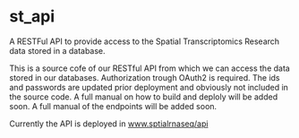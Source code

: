 # st_api
A RESTFul API to provide access to the Spatial Transcriptomics Research data stored in a database.

This is a source cofe of our RESTful API from
which we can access the data stored in our databases. 
Authorization trough OAuth2 is required.
The ids and passwords are updated prior
deployment and obviously not included in the source code.
A full manual on how to build and deploly will be added soon.
A full manual of the endpoints will be added soon. 

Currently the API is deployed in www.sptialrnaseq/api 

